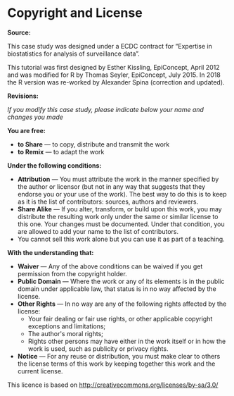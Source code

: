 # Copyright and License 

**Source:** 

This case study was designed under a ECDC contract for “Expertise in biostatistics for analysis of surveillance data”.

This tutorial was first designed by Esther Kissling, EpiConcept, April 2012 and was modified for R by Thomas Seyler, EpiConcept, July 2015. In 2018 the R version was re-worked by Alexander Spina (correction and updated). 

**Revisions:** 

*If you modify this case study, please indicate below your name and changes you made*  

**You are free:** 

- **to Share** — to copy, distribute and transmit the work 
- **to Remix** — to adapt the work 

**Under the following conditions:** 

- **Attribution** — 	You must attribute the work in the manner specified by the author or licensor (but not in any way that suggests that they endorse you or your use of the work). The best way to do this is to keep as it is the list of contributors: sources, authors and reviewers. 
- **Share Alike** — 	If you alter, transform, or build upon this work, you may distribute the resulting work only under the same or similar license to this one. Your changes must be documented. Under that condition, you are allowed to add your name to the list of contributors. 
- You cannot sell this work alone but you can use it as part of a teaching. 

**With the understanding that:** 

- **Waiver** — Any of the above conditions can be waived if you get permission from the copyright holder. 
- **Public Domain** — 	Where the work or any of its elements is in the public domain under applicable law, that status is in no way affected by the license. 
- **Other Rights** — In no way are any of the following rights affected by the license: 
  - Your fair dealing or fair use rights, or other applicable copyright exceptions and limitations; 
  - The author's moral rights; 
  - Rights other persons may have either in the work itself or in how the work is used, such as publicity or privacy rights. 
- **Notice** — 	For any reuse or distribution, you must make clear to others the license terms of this work by keeping together this work and the current license. 


This licence is based on http://creativecommons.org/licenses/by-sa/3.0/
